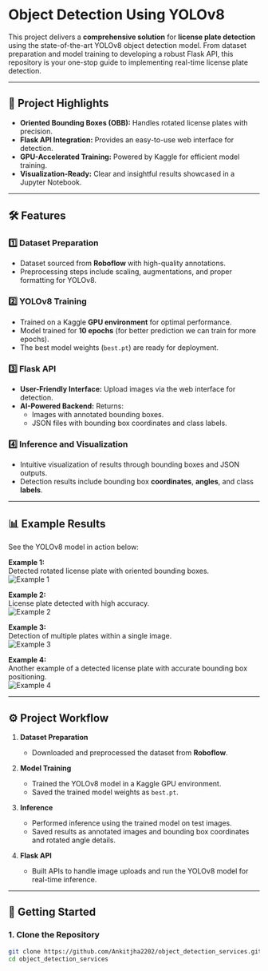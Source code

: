 # Object Detection Using YOLOv8  

This project delivers a **comprehensive solution** for **license plate detection** using the state-of-the-art YOLOv8 object detection model. From dataset preparation and model training to developing a robust Flask API, this repository is your one-stop guide to implementing real-time license plate detection.  

---

## 🚀 **Project Highlights**  

- **Oriented Bounding Boxes (OBB):** Handles rotated license plates with precision.  
- **Flask API Integration:** Provides an easy-to-use web interface for detection.  
- **GPU-Accelerated Training:** Powered by Kaggle for efficient model training.  
- **Visualization-Ready:** Clear and insightful results showcased in a Jupyter Notebook.  

---

## 🛠️ **Features**  

### 1️⃣ **Dataset Preparation**  
- Dataset sourced from **Roboflow** with high-quality annotations.  
- Preprocessing steps include scaling, augmentations, and proper formatting for YOLOv8.

### 2️⃣ **YOLOv8 Training**  
- Trained on a Kaggle **GPU environment** for optimal performance.  
- Model trained for **10 epochs** (for better prediction we can train for more epochs).
- The best model weights (`best.pt`) are ready for deployment.  

### 3️⃣ **Flask API**  
- **User-Friendly Interface:** Upload images via the web interface for detection.  
- **AI-Powered Backend:** Returns:  
  - Images with annotated bounding boxes.  
  - JSON files with bounding box coordinates and class labels.  

### 4️⃣ **Inference and Visualization**  
- Intuitive visualization of results through bounding boxes and JSON outputs.  
- Detection results include bounding box **coordinates**, **angles**, and class **labels**.  

---

## 📊 **Example Results**  

See the YOLOv8 model in action below:  

**Example 1:**  
Detected rotated license plate with oriented bounding boxes.  
![Example 1](https://i.postimg.cc/kGc4yRVT/419f8a15e8c72891-jpg-rf-f35f2e7ce0b5f68e3a67983a520cb5db.jpg)  

**Example 2:**  
License plate detected with high accuracy.  
![Example 2](https://i.postimg.cc/6qmswBF9/b1610b49fdc8767a2-jpg-rf-31acbba2f162344db41abcf2565bcb80.jpg)  

**Example 3:**  
Detection of multiple plates within a single image.  
![Example 3](https://i.postimg.cc/NMjP0W6L/uovneg34ahma1-jpg-rf-6b9fb846eff1bcc0db562de9b946ca2f.jpg)  

**Example 4:**  
Another example of a detected license plate with accurate bounding box positioning.  
![Example 4](https://i.postimg.cc/GtG3m7n8/m417sncy6eda1-jpg-rf-5ecd2be865a84aee67271a8443af1f2d.jpg)  

---

## ⚙️ **Project Workflow**  

1. **Dataset Preparation**  
   - Downloaded and preprocessed the dataset from **Roboflow**.  

2. **Model Training**  
   - Trained the YOLOv8 model in a Kaggle GPU environment.  
   - Saved the trained model weights as `best.pt`.  

3. **Inference**  
   - Performed inference using the trained model on test images.  
   - Saved results as annotated images and bounding box coordinates and rotated angle details.  

4. **Flask API**  
   - Built APIs to handle image uploads and run the YOLOv8 model for real-time inference.  

---

## 🚀 **Getting Started**  

### 1. Clone the Repository  
```bash
git clone https://github.com/Ankitjha2202/object_detection_services.git
cd object_detection_services
